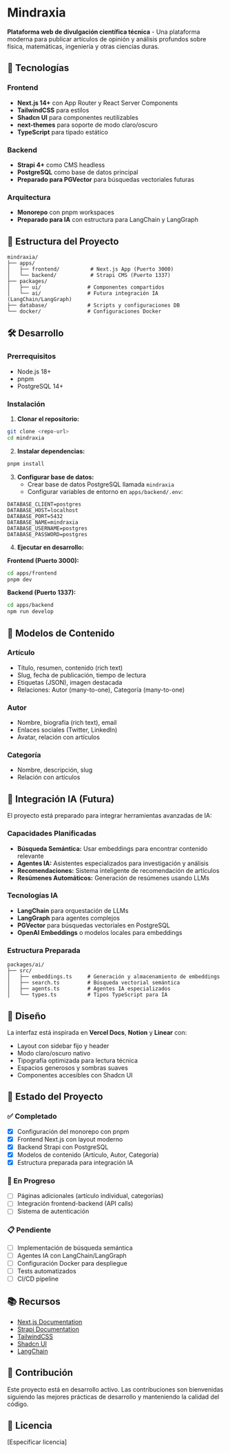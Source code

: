 # Mindraxia

**Plataforma web de divulgación científica técnica** - Una plataforma moderna para publicar artículos de opinión y análisis profundos sobre física, matemáticas, ingeniería y otras ciencias duras.

## 🚀 Tecnologías

### Frontend
- **Next.js 14+** con App Router y React Server Components
- **TailwindCSS** para estilos
- **Shadcn UI** para componentes reutilizables
- **next-themes** para soporte de modo claro/oscuro
- **TypeScript** para tipado estático

### Backend
- **Strapi 4+** como CMS headless
- **PostgreSQL** como base de datos principal
- **Preparado para PGVector** para búsquedas vectoriales futuras

### Arquitectura
- **Monorepo** con pnpm workspaces
- **Preparado para IA** con estructura para LangChain y LangGraph

## 📁 Estructura del Proyecto

```
mindraxia/
├── apps/
│   ├── frontend/          # Next.js App (Puerto 3000)
│   └── backend/           # Strapi CMS (Puerto 1337)
├── packages/
│   ├── ui/               # Componentes compartidos
│   └── ai/               # Futura integración IA (LangChain/LangGraph)
├── database/             # Scripts y configuraciones DB
└── docker/               # Configuraciones Docker
```

## 🛠️ Desarrollo

### Prerrequisitos
- Node.js 18+
- pnpm
- PostgreSQL 14+

### Instalación

1. **Clonar el repositorio:**
```bash
git clone <repo-url>
cd mindraxia
```

2. **Instalar dependencias:**
```bash
pnpm install
```

3. **Configurar base de datos:**
   - Crear base de datos PostgreSQL llamada `mindraxia`
   - Configurar variables de entorno en `apps/backend/.env`:

```env
DATABASE_CLIENT=postgres
DATABASE_HOST=localhost
DATABASE_PORT=5432
DATABASE_NAME=mindraxia
DATABASE_USERNAME=postgres
DATABASE_PASSWORD=postgres
```

4. **Ejecutar en desarrollo:**

**Frontend (Puerto 3000):**
```bash
cd apps/frontend
pnpm dev
```

**Backend (Puerto 1337):**
```bash
cd apps/backend
npm run develop
```

## 📝 Modelos de Contenido

### Artículo
- Título, resumen, contenido (rich text)
- Slug, fecha de publicación, tiempo de lectura
- Etiquetas (JSON), imagen destacada
- Relaciones: Autor (many-to-one), Categoría (many-to-one)

### Autor
- Nombre, biografía (rich text), email
- Enlaces sociales (Twitter, LinkedIn)
- Avatar, relación con artículos

### Categoría
- Nombre, descripción, slug
- Relación con artículos

## 🤖 Integración IA (Futura)

El proyecto está preparado para integrar herramientas avanzadas de IA:

### Capacidades Planificadas
- **Búsqueda Semántica:** Usar embeddings para encontrar contenido relevante
- **Agentes IA:** Asistentes especializados para investigación y análisis
- **Recomendaciones:** Sistema inteligente de recomendación de artículos
- **Resúmenes Automáticos:** Generación de resúmenes usando LLMs

### Tecnologías IA
- **LangChain** para orquestación de LLMs
- **LangGraph** para agentes complejos
- **PGVector** para búsquedas vectoriales en PostgreSQL
- **OpenAI Embeddings** o modelos locales para embeddings

### Estructura Preparada
```
packages/ai/
├── src/
│   ├── embeddings.ts     # Generación y almacenamiento de embeddings
│   ├── search.ts         # Búsqueda vectorial semántica
│   ├── agents.ts         # Agentes IA especializados
│   └── types.ts          # Tipos TypeScript para IA
```

## 🎨 Diseño

La interfaz está inspirada en **Vercel Docs**, **Notion** y **Linear** con:
- Layout con sidebar fijo y header
- Modo claro/oscuro nativo
- Tipografía optimizada para lectura técnica
- Espacios generosos y sombras suaves
- Componentes accesibles con Shadcn UI

## 🚦 Estado del Proyecto

### ✅ Completado
- [x] Configuración del monorepo con pnpm
- [x] Frontend Next.js con layout moderno
- [x] Backend Strapi con PostgreSQL
- [x] Modelos de contenido (Artículo, Autor, Categoría)
- [x] Estructura preparada para integración IA

### 🔄 En Progreso
- [ ] Páginas adicionales (artículo individual, categorías)
- [ ] Integración frontend-backend (API calls)
- [ ] Sistema de autenticación

### 📋 Pendiente
- [ ] Implementación de búsqueda semántica
- [ ] Agentes IA con LangChain/LangGraph
- [ ] Configuración Docker para despliegue
- [ ] Tests automatizados
- [ ] CI/CD pipeline

## 📚 Recursos

- [Next.js Documentation](https://nextjs.org/docs)
- [Strapi Documentation](https://docs.strapi.io)
- [TailwindCSS](https://tailwindcss.com)
- [Shadcn UI](https://ui.shadcn.com)
- [LangChain](https://js.langchain.com)

## 🤝 Contribución

Este proyecto está en desarrollo activo. Las contribuciones son bienvenidas siguiendo las mejores prácticas de desarrollo y manteniendo la calidad del código.

## 📄 Licencia

[Especificar licencia] 